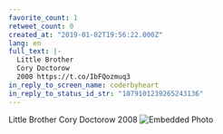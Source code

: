 ```yaml
---
favorite_count: 1
retweet_count: 0
created_at: "2019-01-02T19:56:22.000Z"
lang: en
full_text: |-
  Little Brother
  Cory Doctorow
  2008 https://t.co/IbFQozmuq3
in_reply_to_screen_name: coderbyheart
in_reply_to_status_id_str: "1079101239265243136"
---
```


Little Brother Cory Doctorow 2008
![Embedded Photo](https://twitter-media-coderbyheart.s3.eu-north-1.amazonaws.com/1080553407675617280-Dv7ll4WXQAIvsZm.jpg)
